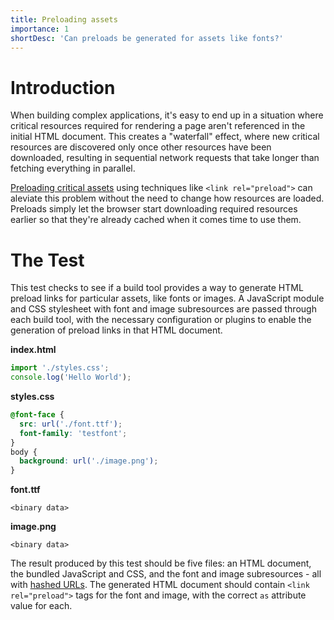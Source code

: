 ```yaml
---
title: Preloading assets
importance: 1
shortDesc: 'Can preloads be generated for assets like fonts?'
---
```


# Introduction

When building complex applications, it's easy to end up in a situation where critical resources required for rendering a page aren't referenced in the initial HTML document. This creates a "waterfall" effect, where new critical resources are discovered only once other resources have been downloaded, resulting in sequential network requests that take longer than fetching everything in parallel.

[Preloading critical assets](https://web.dev/preload-critical-assets/) using techniques like `<link rel="preload">` can aleviate this problem without the need to change how resources are loaded. Preloads simply let the browser start downloading required resources earlier so that they're already cached when it comes time to use them.

# The Test

This test checks to see if a build tool provides a way to generate HTML preload links for particular assets, like fonts or images. A JavaScript module and CSS stylesheet with font and image subresources are passed through each build tool, with the necessary configuration or plugins to enable the generation of preload links in that HTML document.

**index.html**

```js
import './styles.css';
console.log('Hello World');
```

**styles.css**

```css
@font-face {
  src: url('./font.ttf');
  font-family: 'testfont';
}
body {
  background: url('./image.png');
}
```

**font.ttf**

```
<binary data>
```

**image.png**

```
<binary data>
```

The result produced by this test should be five files: an HTML document, the bundled JavaScript and CSS, and the font and image subresources - all with [hashed URLs](/hashing/). The generated HTML document should contain `<link rel="preload">` tags for the font and image, with the correct `as` attribute value for each.
